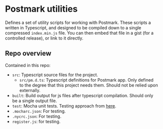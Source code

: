 # Postmark utilities

Defines a set of utility scripts for working with Postmark.  These scripts a written in Typescript, and designed to be compiled down to a single compressed `index.min.js` file.  You can then embed that file in a gist (for a controlled release), or link to it directly.

## Repo overview

Contained in this repo:
- `src`: Typescript source files for the project.
  - `src/pm.d.ts`: Typescript definitions for Postmark app.  Only defined to the degree that this project needs them.  Should not be relied upon externally.
- `built`: Build output for js files after typescript compilation.  Should only be a single output file.
- `test`: Mocha unit tests.  Testing approach from [here](https://medium.com/swlh/how-to-setting-up-unit-tests-with-typescript-871c0f4f1609).
- `.mocharc.json`: For testing.
- `.nycrc.json`: For testing.
- `register.js`: for testing.
